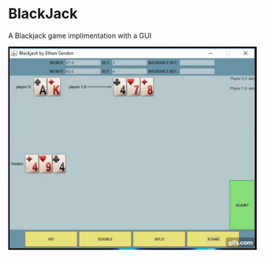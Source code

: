 # BlackJack

A Blackjack game implimentation with a GUI 

![check it out in action](https://github.com/egordon9dev/BlackJack/blob/master/blackjack.gif "BlackJack")
